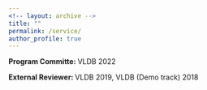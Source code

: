 ```yaml
---
<!-- layout: archive -->
title: ""
permalink: /service/
author_profile: true
---
```


<b> Program Committe: </b> VLDB 2022 <br>

<b> External Reviewer: </b>  VLDB 2019, VLDB (Demo track) 2018 <br>